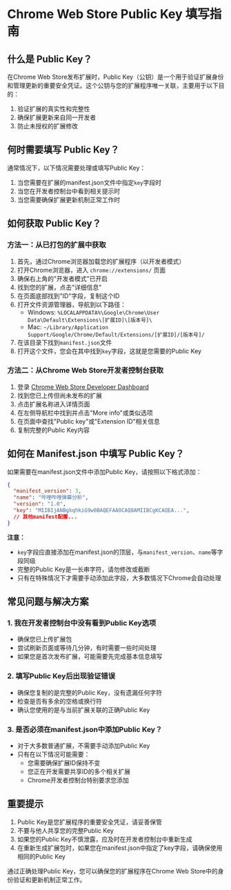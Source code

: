 # Chrome Web Store Public Key 填写指南

## 什么是 Public Key？

在Chrome Web Store发布扩展时，Public Key（公钥）是一个用于验证扩展身份和管理更新的重要安全凭证。这个公钥与您的扩展程序唯一关联，主要用于以下目的：

1. 验证扩展的真实性和完整性
2. 确保扩展更新来自同一开发者
3. 防止未授权的扩展修改

## 何时需要填写 Public Key？

通常情况下，以下情况需要处理或填写Public Key：

1. 当您需要在扩展的manifest.json文件中指定`key`字段时
2. 当您在开发者控制台中看到相关提示时
3. 当您需要确保扩展更新机制正常工作时

## 如何获取 Public Key？

### 方法一：从已打包的扩展中获取

1. 首先，通过Chrome浏览器加载您的扩展程序（以开发者模式）
2. 打开Chrome浏览器，进入 `chrome://extensions/` 页面
3. 确保右上角的"开发者模式"已开启
4. 找到您的扩展，点击"详细信息"
5. 在页面底部找到"ID"字段，复制这个ID
6. 打开文件资源管理器，导航到以下路径：
   - Windows: `%LOCALAPPDATA%\Google\Chrome\User Data\Default\Extensions\[扩展ID]\[版本号]\`
   - Mac: `~/Library/Application Support/Google/Chrome/Default/Extensions/[扩展ID]/[版本号]/`
7. 在该目录下找到`manifest.json`文件
8. 打开这个文件，您会在其中找到`key`字段，这就是您需要的Public Key

### 方法二：从Chrome Web Store开发者控制台获取

1. 登录 [Chrome Web Store Developer Dashboard](https://chrome.google.com/webstore/devconsole)
2. 找到您已上传但尚未发布的扩展
3. 点击扩展名称进入详情页面
4. 在左侧导航栏中找到并点击"More info"或类似选项
5. 在页面中查找"Public key"或"Extension ID"相关信息
6. 复制完整的Public Key内容

## 如何在 Manifest.json 中填写 Public Key？

如果需要在manifest.json文件中添加Public Key，请按照以下格式添加：

```json
{
  "manifest_version": 3,
  "name": "哔哩哔哩弹幕分析",
  "version": "1.0",
  "key": "MIIBIjANBgkqhkiG9w0BAQEFAAOCAQ8AMIIBCgKCAQEA...",
  // 其他manifest配置...
}
```

**注意：**
- `key`字段应直接添加在manifest.json的顶层，与`manifest_version`、`name`等字段同级
- 完整的Public Key是一长串字符，请勿修改或截断
- 只有在特殊情况下才需要手动添加此字段，大多数情况下Chrome会自动处理

## 常见问题与解决方案

### 1. 我在开发者控制台中没有看到Public Key选项

- 确保您已上传扩展包
- 尝试刷新页面或等待几分钟，有时需要一些时间处理
- 如果您是首次发布扩展，可能需要先完成基本信息填写

### 2. 填写Public Key后出现验证错误

- 确保您复制的是完整的Public Key，没有遗漏任何字符
- 检查是否有多余的空格或换行符
- 确认您使用的是与当前扩展关联的正确Public Key

### 3. 是否必须在manifest.json中添加Public Key？

- 对于大多数普通扩展，不需要手动添加Public Key
- 只有在以下情况可能需要：
  - 您需要确保扩展ID保持不变
  - 您正在开发需要共享ID的多个相关扩展
  - Chrome开发者控制台特别要求您添加

## 重要提示

1. Public Key是您扩展程序的重要安全凭证，请妥善保管
2. 不要与他人共享您的完整Public Key
3. 如果您的Public Key不慎泄露，应及时在开发者控制台中重新生成
4. 在重新生成扩展包时，如果您在manifest.json中指定了key字段，请确保使用相同的Public Key

通过正确处理Public Key，您可以确保您的扩展程序在Chrome Web Store中的身份验证和更新机制正常工作。